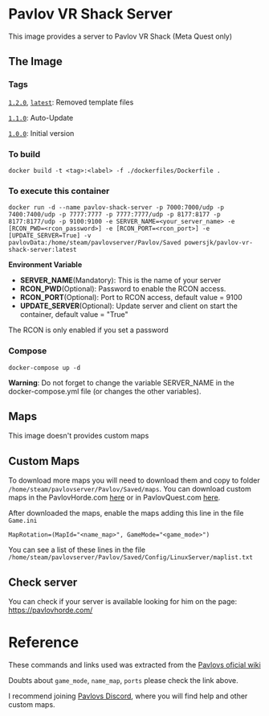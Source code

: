 # Pavlov VR Shack Server
This image provides a server to Pavlov VR Shack (Meta Quest only)


## The Image

### Tags
[`1.2.0`](https://github.com/XavierSJC/pavlov-vr-quest-server/tree/f187abb628b51e2ad37dcd3b6579320702ef4adf), [`latest`](https://github.com/XavierSJC/pavlov-vr-quest-server/tree/f187abb628b51e2ad37dcd3b6579320702ef4adf): Removed template files

[`1.1.0`](https://github.com/XavierSJC/pavlov-vr-quest-server/tree/af2a539d8f4c621f1f07d812a95a45d3aeb9e600): Auto-Update

[`1.0.0`](https://github.com/XavierSJC/pavlov-vr-quest-server/tree/4ab7d61c2e6be669e021fd034f5db540d5e243ac): Initial version

### To build
```
docker build -t <tag>:<label> -f ./dockerfiles/Dockerfile .
```

### To execute this container
```
docker run -d --name pavlov-shack-server -p 7000:7000/udp -p 7400:7400/udp -p 7777:7777 -p 7777:7777/udp -p 8177:8177 -p 8177:8177/udp -p 9100:9100 -e SERVER_NAME=<your_server_name> -e [RCON_PWD=<rcon_password>] -e [RCON_PORT=<rcon_port>] -e [UPDATE_SERVER=True] -v pavlovData:/home/steam/pavlovserver/Pavlov/Saved powersjk/pavlov-vr-shack-server:latest
```

**Environment Variable**
* **SERVER_NAME**(Mandatory): This is the name of your server
* **RCON_PWD**(Optional): Password to enable the RCON access.
* **RCON_PORT**(Optional): Port to RCON access, default value = 9100
* **UPDATE_SERVER**(Optional): Update server and client on start the container, default value = "True"

The RCON is only enabled if you set a password

### Compose
```
docker-compose up -d
```
**Warning**: Do not forget to change the variable SERVER_NAME in the docker-compose.yml file (or changes the other variables).

## Maps
This image doesn't provides custom maps

## Custom Maps
To download more maps you will need to download them and copy to folder `/home/steam/pavlovserver/Pavlov/Saved/maps`.
You can download custom maps in the PavlovHorde.com [here](https://drive.google.com/drive/folders/1m_CSwuqJ2TdO56jY0Kv-YgrV0-LKJHav) or in PavlovQuest.com [here](https://app.mediafire.com/68y2fkoxhik3b).

After downloaded the maps, enable the maps adding this line in the file `Game.ini`
```
MapRotation=(MapId="<name_map>", GameMode="<game_mode>") 
```
You can see a list of these lines in the file `/home/steam/pavlovserver/Pavlov/Saved/Config/LinuxServer/maplist.txt`

## Check server
You can check if your server is available looking for him on the page:
https://pavlovhorde.com/

# Reference
These commands and links used was extracted from the [Pavlovs oficial wiki](http://wiki.pavlov-vr.com/index.php?title=Dedicated_server)

Doubts about `game_mode`,  `name_map`, `ports` please check the link above.

I recommend joining [Pavlovs Discord](https://discord.gg/pavlov-vr), where you will find help and other custom maps.